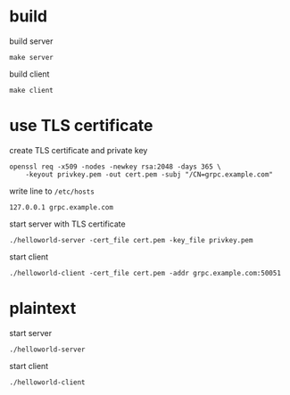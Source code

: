 # build

build server

    make server

build client

    make client

# use TLS certificate

create TLS certificate and private key

    openssl req -x509 -nodes -newkey rsa:2048 -days 365 \
        -keyout privkey.pem -out cert.pem -subj "/CN=grpc.example.com"

write line to `/etc/hosts`

    127.0.0.1 grpc.example.com

start server with TLS certificate

    ./helloworld-server -cert_file cert.pem -key_file privkey.pem

start client

    ./helloworld-client -cert_file cert.pem -addr grpc.example.com:50051

# plaintext

start server

    ./helloworld-server

start client

    ./helloworld-client
